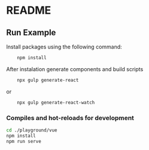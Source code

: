 # README

## Run Example

Install packages using the following command:

```bash
    npm install
```

After instalation generate components and build scripts

```bash
    npx gulp generate-react
```

or

```bash
    npx gulp generate-react-watch
```


### Compiles and hot-reloads for development

```bash
cd ./playground/vue
npm install
npm run serve
```

